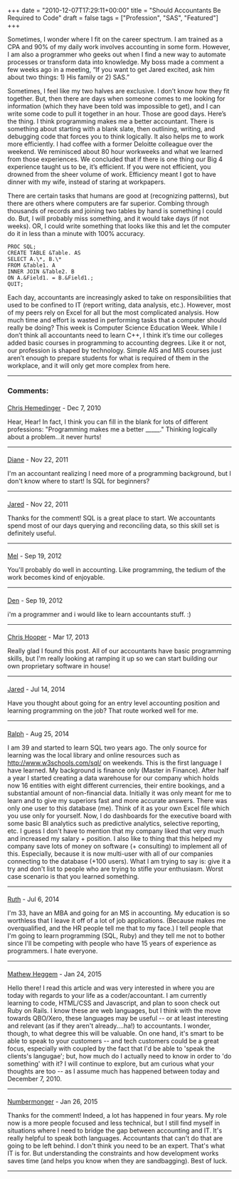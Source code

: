 +++
date = "2010-12-07T17:29:11+00:00"
title = "Should Accountants Be Required to Code"
draft = false
tags = ["Profession", "SAS", "Featured"]
+++

Sometimes, I wonder where I fit on the career spectrum. I am trained as a CPA and 90% of my daily work involves accounting in some form. However, I am also a programmer who geeks out when I find a new way to automate processes or transform data into knowledge. My boss made a comment a few weeks ago in a meeting, “If you want to get Jared excited, ask him about two things: 1) His family or 2) SAS.” 

Sometimes, I feel like my two halves are exclusive. I don’t know how they fit together. But, then there are days when someone comes to me looking for information (which they have been told was impossible to get), and I can write some code to pull it together in an hour. Those are good days. Here’s the thing. I think programming makes me a better accountant. There is something about starting with a blank slate, then outlining, writing, and debugging code that forces you to think logically. It also helps me to work more efficiently. I had coffee with a former Deloitte colleague over the weekend. We reminisced about 80 hour workweeks and what we learned from those experiences. We concluded that if there is one thing our Big 4 experience taught us to be, it’s efficient. If you were not efficient, you drowned from the sheer volume of work. Efficiency meant I got to have dinner with my wife, instead of staring at workpapers. 

There are certain tasks that humans are good at (recognizing patterns), but there are others where computers are far superior. Combing through thousands of records and joining two tables by hand is something I could do. But, I will probably miss something, and it would take days (if not weeks). OR, I could write something that looks like this and let the computer do it in less than a minute with 100% accuracy. 

```
PROC SQL; 
CREATE TABLE &Table. AS 
SELECT A.\*, B.\* 
FROM &Table1. A 
INNER JOIN &Table2. B 
ON A.&Field1. = B.&Field1.; 
QUIT;
```

Each day, accountants are increasingly asked to take on responsibilities that used to be confined to IT (report writing, data analysis, etc.). However, most of my peers rely on Excel for all but the most complicated analysis. How much time and effort is wasted in performing tasks that a computer should really be doing? This week is Computer Science Education Week. While I don’t think all accountants need to learn C++, I think it’s time our colleges added basic courses in programming to accounting degrees. Like it or not, our profession is shaped by technology. Simple AIS and MIS courses just aren’t enough to prepare students for what is required of them in the workplace, and it will only get more complex from here.


---
### Comments:

#### 
[Chris Hemedinger](http://blogs.sas.com/sasdummy "chris.hemedinger@sas.com") - <time datetime="2010-12-07 15:05:27">Dec 7, 2010</time>

Hear, Hear! In fact, I think you can fill in the blank for lots of different professions: "Programming makes me a better \_\_\_\_\_." Thinking logically about a problem...it never hurts!
<hr />

#### 
[Diane]( "dmiller91@charter.net") - <time datetime="2011-11-22 16:50:13">Nov 22, 2011</time>

I'm an accountant realizing I need more of a programming background, but I don't know where to start! Is SQL for beginners?
<hr />

#### 
[Jared]( "jared@monger.cc") - <time datetime="2011-11-22 19:03:57">Nov 22, 2011</time>

Thanks for the comment! SQL is a great place to start. We accountants spend most of our days querying and reconciling data, so this skill set is definitely useful.
<hr />

#### 
[Mel]( "vomel12012@gmail.com") - <time datetime="2012-09-19 22:02:02">Sep 19, 2012</time>

You'll probably do well in accounting. Like programming, the tedium of the work becomes kind of enjoyable.
<hr />

#### 
[Den]( "cheatx@gmail.com") - <time datetime="2012-09-19 20:20:55">Sep 19, 2012</time>

i'm a programmer and i would like to learn accountants stuff. :)
<hr />

#### 
[Chris Hooper](http://www.cirillohooper.com "chris@cirillohooper.com") - <time datetime="2013-03-17 02:03:17">Mar 17, 2013</time>

Really glad I found this post. All of our accountants have basic programming skills, but I'm really looking at ramping it up so we can start building our own proprietary software in house!
<hr />

#### 
[Jared]( "jared@monger.cc") - <time datetime="2014-07-14 09:09:00">Jul 14, 2014</time>

Have you thought about going for an entry level accounting position and learning programming on the job? That route worked well for me.
<hr />

#### 
[Ralph]( "ralphhut@gmx.de") - <time datetime="2014-08-25 05:47:23">Aug 25, 2014</time>

I am 39 and started to learn SQL two years ago. The only source for learning was the local library and online resources such as http://www.w3schools.com/sql/ on weekends. This is the first language I have learned. My background is finance only (Master in Finance). After half a year I started creating a data warehouse for our company which holds now 16 entities with eight different currencies, their entire bookings, and a substantial amount of non-financial data. Initially it was only meant for me to learn and to give my superiors fast and more accurate answers. There was only one user to this database (me). Think of it as your own Excel file which you use only for yourself. Now, I do dashboards for the executive board with some basic BI analytics such as predictive analytics, selective reporting, etc. I guess I don't have to mention that my company liked that very much and increased my salary + position. I also like to thing that this helped my company save lots of money on software (+ consulting) to implement all of this. Especially, because it is now multi-user with all of our companies connecting to the database (+100 users). What I am trying to say is: give it a try and don't list to people who are trying to stifle your enthusiasm. Worst case scenario is that you learned something.
<hr />

#### 
[Ruth]( "r.ellenbryant@gmail.com") - <time datetime="2014-07-06 19:01:28">Jul 6, 2014</time>

I'm 33, have an MBA and going for an MS in accounting. My education is so worthless that I leave it off of a lot of job applications. (Because makes me overqualified, and the HR people tell me that to my face.) I tell people that I'm going to learn programming (SQL, Ruby) and they tell me not to bother since I'll be competing with people who have 15 years of experience as programmers. I hate everyone.
<hr />

#### 
[Mathew Heggem](http://www.suminnovation.com "mathew.heggem@suminnovation.com") - <time datetime="2015-01-24 11:34:54">Jan 24, 2015</time>

Hello there! I read this article and was very interested in where you are today with regards to your life as a coder/accountant. I am currently learning to code, HTML/CSS and Javascript, and plan to soon check out Ruby on Rails. I know these are web languages, but I think with the move towards QBO/Xero, these languages may be useful -- or at least interesting and relevant (as if they aren't already....ha!) to accountants. I wonder, though, to what degree this will be valuable. On one hand, it's smart to be able to speak to your customers -- and tech customers could be a great focus, especially with coupled by the fact that I'd be able to 'speak the clients's langugae'; but, how much do I actually need to know in order to 'do something' with it? I will continue to explore, but am curious what your thoughts are too -- as I assume much has happened between today and December 7, 2010.
<hr />

#### 
[Numbermonger]( "jared@monger.cc") - <time datetime="2015-01-26 13:46:09">Jan 26, 2015</time>

Thanks for the comment! Indeed, a lot has happened in four years. My role now is a more people focused and less technical, but I still find myself in situations where I need to bridge the gap between accounting and IT. It's really helpful to speak both languages. Accountants that can't do that are going to be left behind. I don't think you need to be an expert. That's what IT is for. But understanding the constraints and how development works saves time (and helps you know when they are sandbagging). Best of luck.
<hr />
